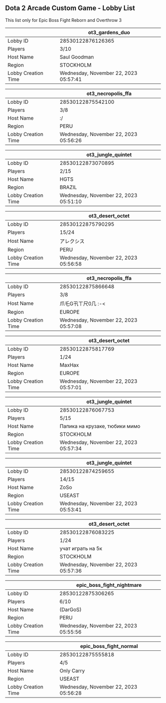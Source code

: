 ## Dota 2 Arcade Custom Game - Lobby List

This list only for Epic Boss Fight Reborn and Overthrow 3

|  | ot3_gardens_duo |
| ------ | ------ |
| Lobby ID | 28530122876126365 |
| Players | 3/10 |
| Host Name | Saul Goodman |
| Region | STOCKHOLM |
| Lobby Creation Time | Wednesday, November 22, 2023 05:57:41 |


|  | ot3_necropolis_ffa |
| ------ | ------ |
| Lobby ID | 28530122875542100 |
| Players | 3/8 |
| Host Name | :/ |
| Region | PERU |
| Lobby Creation Time | Wednesday, November 22, 2023 05:56:26 |


|  | ot3_jungle_quintet |
| ------ | ------ |
| Lobby ID | 28530122873070895 |
| Players | 2/15 |
| Host Name | HGTS |
| Region | BRAZIL |
| Lobby Creation Time | Wednesday, November 22, 2023 05:51:10 |


|  | ot3_desert_octet |
| ------ | ------ |
| Lobby ID | 28530122875790295 |
| Players | 15/24 |
| Host Name | アレクシス |
| Region | PERU |
| Lobby Creation Time | Wednesday, November 22, 2023 05:56:58 |


|  | ot3_necropolis_ffa |
| ------ | ------ |
| Lobby ID | 28530122875866648 |
| Players | 3/8 |
| Host Name | 爪乇G卂ㄒ尺0几 :-< |
| Region | EUROPE |
| Lobby Creation Time | Wednesday, November 22, 2023 05:57:08 |


|  | ot3_desert_octet |
| ------ | ------ |
| Lobby ID | 28530122875817769 |
| Players | 1/24 |
| Host Name | MaxHax |
| Region | EUROPE |
| Lobby Creation Time | Wednesday, November 22, 2023 05:57:01 |


|  | ot3_jungle_quintet |
| ------ | ------ |
| Lobby ID | 28530122876067753 |
| Players | 5/15 |
| Host Name | Папика на крузаке, тюбики мимо |
| Region | STOCKHOLM |
| Lobby Creation Time | Wednesday, November 22, 2023 05:57:34 |


|  | ot3_jungle_quintet |
| ------ | ------ |
| Lobby ID | 28530122874259655 |
| Players | 14/15 |
| Host Name | ZoSo |
| Region | USEAST |
| Lobby Creation Time | Wednesday, November 22, 2023 05:53:41 |


|  | ot3_desert_octet |
| ------ | ------ |
| Lobby ID | 28530122876083225 |
| Players | 1/24 |
| Host Name | учат играть на 5к |
| Region | STOCKHOLM |
| Lobby Creation Time | Wednesday, November 22, 2023 05:57:36 |


|  | epic_boss_fight_nightmare |
| ------ | ------ |
| Lobby ID | 28530122875306265 |
| Players | 6/10 |
| Host Name | (DarGoS) |
| Region | PERU |
| Lobby Creation Time | Wednesday, November 22, 2023 05:55:56 |


|  | epic_boss_fight_normal |
| ------ | ------ |
| Lobby ID | 28530122875555818 |
| Players | 4/5 |
| Host Name | Only Carry |
| Region | USEAST |
| Lobby Creation Time | Wednesday, November 22, 2023 05:56:28 |


